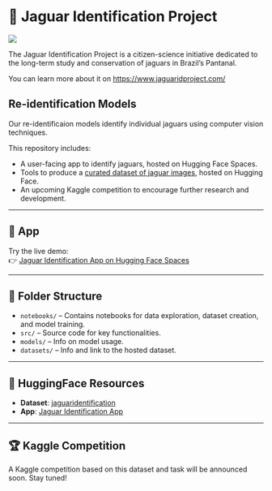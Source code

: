 # 🐆 Jaguar Identification Project

![](https://github.com/andandandand/practical-computer-vision/blob/main/images/jaguars_fo_2.png?raw=true)

The Jaguar Identification Project is a citizen-science initiative dedicated to the long-term study and conservation of jaguars in Brazil’s Pantanal. 

You can learn more about it on https://www.jaguaridproject.com/ 

## Re-identification Models

Our re-identificaion models identify individual jaguars using computer vision techniques.

This repository includes:

- A user-facing app to identify jaguars, hosted on Hugging Face Spaces.
- Tools to produce a [curated dataset of jaguar images](https://huggingface.co/datasets/jaguaridentification/jaguars), hosted on Hugging Face.
- An upcoming Kaggle competition to encourage further research and development.

---

## 🚀 App

Try the live demo:  
👉 [Jaguar Identification App on Hugging Face Spaces](https://huggingface.co/spaces/shahabdaiani/jaguar_identification_app)

---

## 📂 Folder Structure

- `notebooks/` – Contains notebooks for data exploration, dataset creation, and model training.
- `src/` – Source code for key functionalities.
- `models/` – Info on model usage.
- `datasets/` – Info and link to the hosted dataset.

---

## 🔗 HuggingFace Resources

- **Dataset**: [jaguaridentification](https://huggingface.co/datasets/jaguaridentification)
- **App**: [Jaguar Identification App](https://huggingface.co/spaces/shahabdaiani/jaguar_identification_app)

---

## 🏆 Kaggle Competition

A Kaggle competition based on this dataset and task will be announced soon. Stay tuned!
